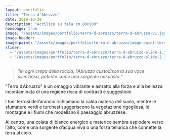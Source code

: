 ```yaml
---
layout: portfolio
title: "Terra d'Abruzzo"
date: 2019-10-28
description: "Acrilico su tela cm.80x100"
homepage: true
image: "/assets/images/portfolio/terra-d-abruzzo/terra-d-abruzzo-v1.jpg"
image-header:
image-paint: "/assets/images/portfolio/terra-d-abruzzo/image-paint-terra-d-abruzzo-v1.jpg"
slider:
  - "/assets/images/portfolio/terra-d-abruzzo/terra-d-abruzzo-slide-1.jpg"
  - "/assets/images/portfolio/terra-d-abruzzo/terra-d-abruzzo-slide-2.jpg"
---
```


> *"In ogni crepa della roccia, l’Abruzzo custodisce la sua voce silenziosa, potente come una sorgente nascosta."*

"Terra d’Abruzzo" è un omaggio vibrante e astratto alla forza e alla bellezza incontaminata di una regione ricca di contrasti e suggestioni. 

I toni terrosi dell’arancio richiamano la calda materia del suolo, mentre le sfumature verdi e turchesi suggeriscono la vegetazione rigogliosa, le montagne e i fiumi che modellano il paesaggio abruzzese. 

Al centro, una colata di bianco energico e materico sembra esplodere verso l’alto, come una sorgente d’acqua viva o una forza tellurica che connette la terra al cielo.
